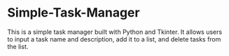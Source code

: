 # Simple-Task-Manager
This is a simple task manager built with Python and Tkinter. It allows users to input a task name and description, add it to a list, and delete tasks from the list.
